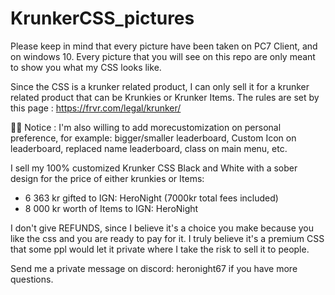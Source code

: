 # KrunkerCSS_pictures

Please keep in mind that every picture have been taken on PC7 Client, and on windows 10.
Every picture that you will see on this repo are only meant to show you what my CSS looks like.

Since the CSS is a krunker related product, I can only sell it for a krunker related product that can be Krunkies or Krunker Items. The rules are set by this page : https://frvr.com/legal/krunker/

📌📌 Notice : I'm also willing to add morecustomization on personal preference, for example: bigger/smaller leaderboard, Custom Icon on leaderboard, replaced name leaderboard, class on main menu, etc.

I sell my 100% customized Krunker CSS Black and White with a sober design for the price of either krunkies or Items:
- 6 363 kr gifted to IGN: HeroNight (7000kr total fees included)
- 8 000 kr worth of Items to IGN: HeroNight

I don't give REFUNDS, since I believe it's a choice you make because you like the css and you are ready to pay for it. I truly believe it's a premium CSS that some ppl would let it private where I take the risk to sell it to people. 

Send me a private message on discord: heronight67 if you have more questions.
